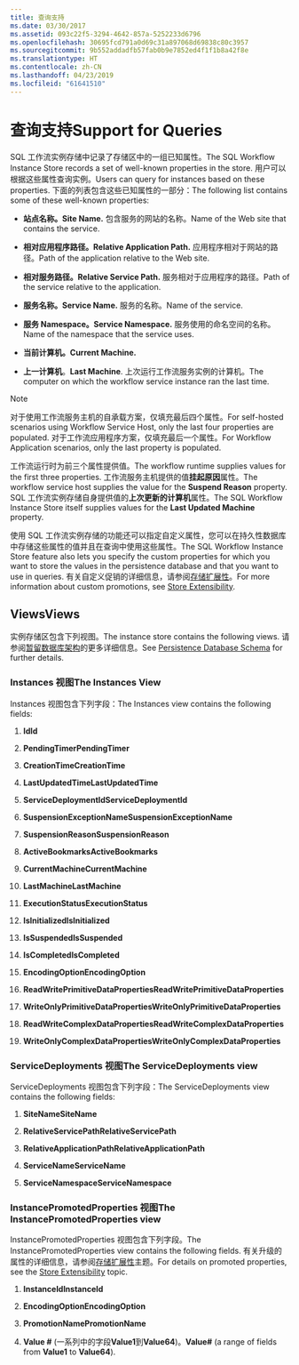 ```yaml
---
title: 查询支持
ms.date: 03/30/2017
ms.assetid: 093c22f5-3294-4642-857a-5252233d6796
ms.openlocfilehash: 30695fcd791a0d69c31a897068d69838c80c3957
ms.sourcegitcommit: 9b552addadfb57fab0b9e7852ed4f1f1b8a42f8e
ms.translationtype: HT
ms.contentlocale: zh-CN
ms.lasthandoff: 04/23/2019
ms.locfileid: "61641510"
---
```

# <a name="support-for-queries"></a><span data-ttu-id="8884a-102">查询支持</span><span class="sxs-lookup"><span data-stu-id="8884a-102">Support for Queries</span></span>
<span data-ttu-id="8884a-103">SQL 工作流实例存储中记录了存储区中的一组已知属性。</span><span class="sxs-lookup"><span data-stu-id="8884a-103">The SQL Workflow Instance Store records a set of well-known properties in the store.</span></span> <span data-ttu-id="8884a-104">用户可以根据这些属性查询实例。</span><span class="sxs-lookup"><span data-stu-id="8884a-104">Users can query for instances based on these properties.</span></span> <span data-ttu-id="8884a-105">下面的列表包含这些已知属性的一部分：</span><span class="sxs-lookup"><span data-stu-id="8884a-105">The following list contains some of these well-known properties:</span></span>  
  
- <span data-ttu-id="8884a-106">**站点名称。**</span><span class="sxs-lookup"><span data-stu-id="8884a-106">**Site Name.**</span></span> <span data-ttu-id="8884a-107">包含服务的网站的名称。</span><span class="sxs-lookup"><span data-stu-id="8884a-107">Name of the Web site that contains the service.</span></span>  
  
- <span data-ttu-id="8884a-108">**相对应用程序路径。**</span><span class="sxs-lookup"><span data-stu-id="8884a-108">**Relative Application Path.**</span></span> <span data-ttu-id="8884a-109">应用程序相对于网站的路径。</span><span class="sxs-lookup"><span data-stu-id="8884a-109">Path of the application relative to the Web site.</span></span>  
  
- <span data-ttu-id="8884a-110">**相对服务路径。**</span><span class="sxs-lookup"><span data-stu-id="8884a-110">**Relative Service Path.**</span></span> <span data-ttu-id="8884a-111">服务相对于应用程序的路径。</span><span class="sxs-lookup"><span data-stu-id="8884a-111">Path of the service relative to the application.</span></span>  
  
- <span data-ttu-id="8884a-112">**服务名称。**</span><span class="sxs-lookup"><span data-stu-id="8884a-112">**Service Name.**</span></span> <span data-ttu-id="8884a-113">服务的名称。</span><span class="sxs-lookup"><span data-stu-id="8884a-113">Name of the service.</span></span>  
  
- <span data-ttu-id="8884a-114">**服务 Namespace。**</span><span class="sxs-lookup"><span data-stu-id="8884a-114">**Service Namespace.**</span></span> <span data-ttu-id="8884a-115">服务使用的命名空间的名称。</span><span class="sxs-lookup"><span data-stu-id="8884a-115">Name of the namespace that the service uses.</span></span>  
  
- <span data-ttu-id="8884a-116">**当前计算机。**</span><span class="sxs-lookup"><span data-stu-id="8884a-116">**Current Machine.**</span></span>  
  
- <span data-ttu-id="8884a-117">**上一计算机**。</span><span class="sxs-lookup"><span data-stu-id="8884a-117">**Last Machine**.</span></span> <span data-ttu-id="8884a-118">上次运行工作流服务实例的计算机。</span><span class="sxs-lookup"><span data-stu-id="8884a-118">The computer on which the workflow service instance ran the last time.</span></span>  
  
> [!NOTE]
>  <span data-ttu-id="8884a-119">对于使用工作流服务主机的自承载方案，仅填充最后四个属性。</span><span class="sxs-lookup"><span data-stu-id="8884a-119">For self-hosted scenarios using Workflow Service Host, only the last four properties are populated.</span></span> <span data-ttu-id="8884a-120">对于工作流应用程序方案，仅填充最后一个属性。</span><span class="sxs-lookup"><span data-stu-id="8884a-120">For Workflow Application scenarios, only the last property is populated.</span></span>  
  
 <span data-ttu-id="8884a-121">工作流运行时为前三个属性提供值。</span><span class="sxs-lookup"><span data-stu-id="8884a-121">The workflow runtime supplies values for the first three properties.</span></span> <span data-ttu-id="8884a-122">工作流服务主机提供的值**挂起原因**属性。</span><span class="sxs-lookup"><span data-stu-id="8884a-122">The workflow service host supplies the value for the **Suspend Reason** property.</span></span> <span data-ttu-id="8884a-123">SQL 工作流实例存储自身提供值的**上次更新的计算机**属性。</span><span class="sxs-lookup"><span data-stu-id="8884a-123">The SQL Workflow Instance Store itself supplies values for the **Last Updated Machine** property.</span></span>  
  
 <span data-ttu-id="8884a-124">使用 SQL 工作流实例存储的功能还可以指定自定义属性，您可以在持久性数据库中存储这些属性的值并且在查询中使用这些属性。</span><span class="sxs-lookup"><span data-stu-id="8884a-124">The SQL Workflow Instance Store feature also lets you specify the custom properties for which you want to store the values in the persistence database and that you want to use in queries.</span></span> <span data-ttu-id="8884a-125">有关自定义促销的详细信息，请参阅[存储扩展性](store-extensibility.md)。</span><span class="sxs-lookup"><span data-stu-id="8884a-125">For more information about custom promotions, see [Store Extensibility](store-extensibility.md).</span></span>  
  
## <a name="views"></a><span data-ttu-id="8884a-126">Views</span><span class="sxs-lookup"><span data-stu-id="8884a-126">Views</span></span>  
 <span data-ttu-id="8884a-127">实例存储区包含下列视图。</span><span class="sxs-lookup"><span data-stu-id="8884a-127">The instance store contains the following views.</span></span> <span data-ttu-id="8884a-128">请参阅[暂留数据库架构](persistence-database-schema.md)的更多详细信息。</span><span class="sxs-lookup"><span data-stu-id="8884a-128">See [Persistence Database Schema](persistence-database-schema.md) for further details.</span></span>  
  
### <a name="the-instances-view"></a><span data-ttu-id="8884a-129">Instances 视图</span><span class="sxs-lookup"><span data-stu-id="8884a-129">The Instances View</span></span>  
 <span data-ttu-id="8884a-130">Instances 视图包含下列字段：</span><span class="sxs-lookup"><span data-stu-id="8884a-130">The Instances view contains the following fields:</span></span>  
  
1. <span data-ttu-id="8884a-131">**Id**</span><span class="sxs-lookup"><span data-stu-id="8884a-131">**Id**</span></span>  
  
2. <span data-ttu-id="8884a-132">**PendingTimer**</span><span class="sxs-lookup"><span data-stu-id="8884a-132">**PendingTimer**</span></span>  
  
3. <span data-ttu-id="8884a-133">**CreationTime**</span><span class="sxs-lookup"><span data-stu-id="8884a-133">**CreationTime**</span></span>  
  
4. <span data-ttu-id="8884a-134">**LastUpdatedTime**</span><span class="sxs-lookup"><span data-stu-id="8884a-134">**LastUpdatedTime**</span></span>  
  
5. <span data-ttu-id="8884a-135">**ServiceDeploymentId**</span><span class="sxs-lookup"><span data-stu-id="8884a-135">**ServiceDeploymentId**</span></span>  
  
6. <span data-ttu-id="8884a-136">**SuspensionExceptionName**</span><span class="sxs-lookup"><span data-stu-id="8884a-136">**SuspensionExceptionName**</span></span>  
  
7. <span data-ttu-id="8884a-137">**SuspensionReason**</span><span class="sxs-lookup"><span data-stu-id="8884a-137">**SuspensionReason**</span></span>  
  
8. <span data-ttu-id="8884a-138">**ActiveBookmarks**</span><span class="sxs-lookup"><span data-stu-id="8884a-138">**ActiveBookmarks**</span></span>  
  
9. <span data-ttu-id="8884a-139">**CurrentMachine**</span><span class="sxs-lookup"><span data-stu-id="8884a-139">**CurrentMachine**</span></span>  
  
10. <span data-ttu-id="8884a-140">**LastMachine**</span><span class="sxs-lookup"><span data-stu-id="8884a-140">**LastMachine**</span></span>  
  
11. <span data-ttu-id="8884a-141">**ExecutionStatus**</span><span class="sxs-lookup"><span data-stu-id="8884a-141">**ExecutionStatus**</span></span>  
  
12. <span data-ttu-id="8884a-142">**IsInitialized**</span><span class="sxs-lookup"><span data-stu-id="8884a-142">**IsInitialized**</span></span>  
  
13. <span data-ttu-id="8884a-143">**IsSuspended**</span><span class="sxs-lookup"><span data-stu-id="8884a-143">**IsSuspended**</span></span>  
  
14. <span data-ttu-id="8884a-144">**IsCompleted**</span><span class="sxs-lookup"><span data-stu-id="8884a-144">**IsCompleted**</span></span>  
  
15. <span data-ttu-id="8884a-145">**EncodingOption**</span><span class="sxs-lookup"><span data-stu-id="8884a-145">**EncodingOption**</span></span>  
  
16. <span data-ttu-id="8884a-146">**ReadWritePrimitiveDataProperties**</span><span class="sxs-lookup"><span data-stu-id="8884a-146">**ReadWritePrimitiveDataProperties**</span></span>  
  
17. <span data-ttu-id="8884a-147">**WriteOnlyPrimitiveDataProperties**</span><span class="sxs-lookup"><span data-stu-id="8884a-147">**WriteOnlyPrimitiveDataProperties**</span></span>  
  
18. <span data-ttu-id="8884a-148">**ReadWriteComplexDataProperties**</span><span class="sxs-lookup"><span data-stu-id="8884a-148">**ReadWriteComplexDataProperties**</span></span>  
  
19. <span data-ttu-id="8884a-149">**WriteOnlyComplexDataProperties**</span><span class="sxs-lookup"><span data-stu-id="8884a-149">**WriteOnlyComplexDataProperties**</span></span>  
  
### <a name="the-servicedeployments-view"></a><span data-ttu-id="8884a-150">ServiceDeployments 视图</span><span class="sxs-lookup"><span data-stu-id="8884a-150">The ServiceDeployments view</span></span>  
 <span data-ttu-id="8884a-151">ServiceDeployments 视图包含下列字段：</span><span class="sxs-lookup"><span data-stu-id="8884a-151">The ServiceDeployments view contains the following fields:</span></span>  
  
1. <span data-ttu-id="8884a-152">**SiteName**</span><span class="sxs-lookup"><span data-stu-id="8884a-152">**SiteName**</span></span>  
  
2. <span data-ttu-id="8884a-153">**RelativeServicePath**</span><span class="sxs-lookup"><span data-stu-id="8884a-153">**RelativeServicePath**</span></span>  
  
3. <span data-ttu-id="8884a-154">**RelativeApplicationPath**</span><span class="sxs-lookup"><span data-stu-id="8884a-154">**RelativeApplicationPath**</span></span>  
  
4. <span data-ttu-id="8884a-155">**ServiceName**</span><span class="sxs-lookup"><span data-stu-id="8884a-155">**ServiceName**</span></span>  
  
5. <span data-ttu-id="8884a-156">**ServiceNamespace**</span><span class="sxs-lookup"><span data-stu-id="8884a-156">**ServiceNamespace**</span></span>  
  
### <a name="the-instancepromotedproperties-view"></a><span data-ttu-id="8884a-157">InstancePromotedProperties 视图</span><span class="sxs-lookup"><span data-stu-id="8884a-157">The InstancePromotedProperties view</span></span>  
 <span data-ttu-id="8884a-158">InstancePromotedProperties 视图包含下列字段。</span><span class="sxs-lookup"><span data-stu-id="8884a-158">The InstancePromotedProperties view contains the following fields.</span></span> <span data-ttu-id="8884a-159">有关升级的属性的详细信息，请参阅[存储扩展性](store-extensibility.md)主题。</span><span class="sxs-lookup"><span data-stu-id="8884a-159">For details on promoted properties, see the [Store Extensibility](store-extensibility.md) topic.</span></span>  
  
1. <span data-ttu-id="8884a-160">**InstanceId**</span><span class="sxs-lookup"><span data-stu-id="8884a-160">**InstanceId**</span></span>  
  
2. <span data-ttu-id="8884a-161">**EncodingOption**</span><span class="sxs-lookup"><span data-stu-id="8884a-161">**EncodingOption**</span></span>  
  
3. <span data-ttu-id="8884a-162">**PromotionName**</span><span class="sxs-lookup"><span data-stu-id="8884a-162">**PromotionName**</span></span>  
  
4. <span data-ttu-id="8884a-163">**Value #** (一系列中的字段**Value1**到**Value64**)。</span><span class="sxs-lookup"><span data-stu-id="8884a-163">**Value#** (a range of fields from **Value1** to **Value64**).</span></span>
